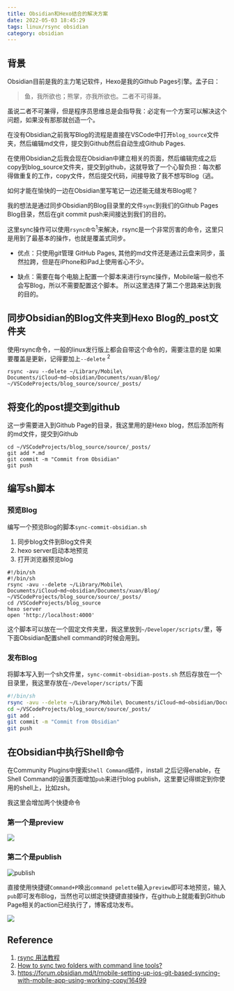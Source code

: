 ```yaml
---
title: Obsidian和Hexo结合的解决方案
date: 2022-05-03 18:45:29
tags: linux/rsync obsidian
category: obsidian
---
```


## 背景

Obsidian目前是我的主力笔记软件，Hexo是我的Github Pages引擎。孟子曰：

> 鱼，我所欲也；熊掌，亦我所欲也。二者不可得兼。

虽说二者不可兼得，但是程序员思维总是会指导我：必定有一个方案可以解决这个问题，如果没有那那就创造一个。

在没有Obsidian之前我写Blog的流程是直接在VSCode中打开`blog_source`文件夹，然后编辑md文件，提交到Github然后自动生成Github Pages.

在使用Obsidian之后我会现在Obsidian中建立相关的页面，然后编辑完成之后copy到blog_source文件夹，提交到github，这就导致了一个心智负担：每次都得做重复的工作，copy文件，然后提交代码，间接导致了我不想写Blog（逃。

如何才能在愉快的一边在Obsidian里写笔记一边还能无缝发布Blog呢？

<!-- more -->

我的想法是通过同步Obsidian的Blog目录里的文件`sync`到我们的Github Pages Blog目录，然后在git commit push来间接达到我们的目的。

这里sync操作可以使用`rsync命令`<sup>1</sup>来解决，rsync是一个非常厉害的命令，这里只是用到了最基本的操作，也就是覆盖式同步。

- 优点：只使用git管理 GitHub Pages, 其他的md文件还是通过云盘来同步，虽然拉跨，但是在iPhone和iPad上使用省心不少。

- 缺点：需要在每个电脑上配置一个脚本来进行rsync操作，Mobile端一般也不会写Blog，所以不需要配置这个脚本。
所以这里选择了第二个思路来达到我的目的。

## 同步Obsidian的Blog文件夹到Hexo Blog的_post文件夹
使用rsync命令，一般的linux发行版上都会自带这个命令的，需要注意的是
如果要覆盖是更新，记得要加上`--delete` <sup>2</sup>

```shell
rsync -avu --delete ~/Library/Mobile\ Documents/iCloud~md~obsidian/Documents/xuan/Blog/ ~/VSCodeProjects/blog_source/source/_posts/
```

## 将变化的post提交到github

这一步需要进入到Github Page的目录，我这里用的是Hexo blog，然后添加所有的md文件，提交到Github
```shell
cd ~/VSCodeProjects/blog_source/source/_posts/
git add *.md 
git commit -m "Commit from Obsidian" 
git push

```

## 编写sh脚本

### 预览Blog

编写一个预览Blog的脚本`sync-commit-obsidian.sh` 
1. 同步blog文件到Blog文件夹
2. hexo server启动本地预览
3. 打开浏览器预览blog

```shell
#!/bin/sh
#!/bin/sh
rsync -avu --delete ~/Library/Mobile\ Documents/iCloud~md~obsidian/Documents/xuan/Blog/ ~/VSCodeProjects/blog_source/source/_posts/
cd /VSCodeProjects/blog_source
hexo server
open 'http://localhost:4000'

```

这个脚本可以放在一个固定文件夹里，我这里放到`~/Developer/scripts/`里，等下面Obsidian配置shell command的时候会用到。

### 发布Blog

将脚本写入到一个sh文件里，`sync-commit-obsidian-posts.sh` 然后存放在一个目录里，我这里存放在`~/Developer/scripts/`下面
```bash
#!/bin/sh
rsync -avu --delete ~/Library/Mobile\ Documents/iCloud~md~obsidian/Documents/xuan/Blog/ ~/VSCodeProjects/blog_source/source/_posts/
cd ~/VSCodeProjects/blog_source/source/_posts/
git add .
git commit -m "Commit from Obsidian"
git push
```


## 在Obsidian中执行Shell命令
在Community Plugins中搜索`Shell Command`插件，install 之后记得enable，在Shell Command的设置页面增加`pub`来进行blog publish，这里要记得绑定到你使用的shell上，比如zsh。

我这里会增加两个快捷命令

### 第一个是preview

![](https://cdn.jsdelivr.net/gh/zhaohongxuan/picgo@master/20220504090032.png)


### 第二个是publish

![publish](https://cdn.jsdelivr.net/gh/zhaohongxuan/picgo@master/20220503180128.png)

直接使用快捷键`Command+P`唤出`command pelette`输入`preview`即可本地预览，输入`pub`即可发布Blog，当然也可以绑定快捷键直接操作，在github上就能看到Github Page相关的action已经执行了，博客成功发布。

![](https://cdn.jsdelivr.net/gh/zhaohongxuan/picgo@master/20220503164014.png)


## Reference
1.  [rsync 用法教程](https://www.ruanyifeng.com/blog/2020/08/rsync.html)
2. [How to sync two folders with command line tools?](https://unix.stackexchange.com/questions/203846/how-to-sync-two-folders-with-command-line-tools)
3. https://forum.obsidian.md/t/mobile-setting-up-ios-git-based-syncing-with-mobile-app-using-working-copy/16499